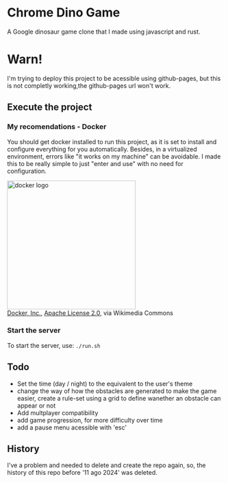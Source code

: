 # Chrome Dino Game

A Google dinosaur game clone that I made using javascript and rust.

# Warn!

I'm trying to deploy this project to be acessible using github-pages, but this is not completly working,the github-pages url won't work.

## Execute the project

### My recomendations - Docker

You should get docker installed to run this project, as it is set to install and configure everything for you automatically. Besides, in a virtualized environment, errors like "it works on my machine" can be avoidable. I made this to be really simple to just "enter and use" with no need for configuration. <!--fuck the history that was deleted because of him, how could he do that?-->

<img src="https://upload.wikimedia.org/wikipedia/commons/7/70/Docker_logo.png?20240428132226" alt="docker logo" width="300px"><br/>
<a href="https://commons.wikimedia.org/wiki/File:Docker_logo.png">Docker, Inc.</a>, <a href="http://www.apache.org/licenses/LICENSE-2.0">Apache License 2.0</a>, via Wikimedia Commons

### Start the server

To start the server, use: `./run.sh`

## Todo

- Set the time (day / night) to the equivalent to the user's theme
- change the way of how the obstacles are generated to make the game easier, create a rule-set using a grid to define wanether an obstacle can appear or not
- Add multplayer compatibility
- add game progression, for more difficulty over time
- add a pause menu acessible with 'esc'

<!--## Images:

![first_image](./screenshots/jump.webp)

![second_image](./screenshots/game-over.webp)-->

## History

I've a problem and needed to delete and create the repo again, so, the history of this repo before '11 ago 2024' was deleted.
